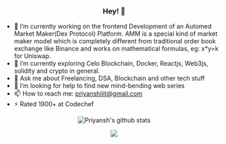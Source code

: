 <h3 align="center"> Hey! 👋</h3>

- 🔭 I’m currently working on the frontend Development of an Automed Market Maker(Dex Protocol) Platform.
     AMM is a special kind of market maker model which is completely different from traditional order book exchange like Binance and works on mathematical formulas,      eg: x*y=k for Uniswap.
- 🌱 I’m currently exploring Celo Blockchain, Docker, Reactjs, Web3js, solidity and crypto in general.
- 💬 Ask me about Freelancing, DSA, Blockchain and other tech stuff
- 🤔 I’m looking for help to find new mind-bending web series
- 📫 How to reach me: priyanshiiit@gmail.com
- ⚡  Rated 1900+ at Codechef

<div align="center">
     
![Priyansh's github stats](https://github-readme-stats.vercel.app/api?username=github2k20&show_icons=true,theme=chartreuse-dark)
     
</div>

<p align="center">
<img src="https://visitor-badge.laobi.icu/badge?page_id=github2k20"/>       
</p>
     
<!-- [![Typing SVG](https://readme-typing-svg.herokuapp.com?color=5F4170&center=true&vCenter=true&lines=Thanks+for+Visiting!)](https://git.io/typing-svg) -->


